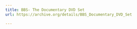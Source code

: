 ```yaml
---
title: BBS- The Documentary DVD Set
url: https://archive.org/details/BBS_Documentary_DVD_Set

---
```

